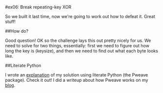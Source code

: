 #ex06: Break repeating-key XOR

So we built it last time, now we're going to work out how to defeat it.
Great stuff!

##How do?

Good question! OK so the challenge lays this out pretty nicely for us. We
need to solve for two things, essentially: first we need to figure out how
long the key is (keysize), and then we need to find out what each byte
looks like.

##Literate Python

I wrote an [explanation](literate_python/matasano_06.md) of my solution
using literate Python (the Pweave package). Check it out! I did a writeup
about how Pweave works on my
[blog](https://aliceriot.github.io/2015/08/11/literate-programming-in-python.html).


